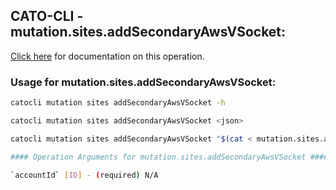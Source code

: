 
## CATO-CLI - mutation.sites.addSecondaryAwsVSocket:
[Click here](https://api.catonetworks.com/documentation/#mutation-mutation.sites.addSecondaryAwsVSocket) for documentation on this operation.

### Usage for mutation.sites.addSecondaryAwsVSocket:

```bash
catocli mutation sites addSecondaryAwsVSocket -h

catocli mutation sites addSecondaryAwsVSocket <json>

catocli mutation sites addSecondaryAwsVSocket "$(cat < mutation.sites.addSecondaryAwsVSocket.json)"

#### Operation Arguments for mutation.sites.addSecondaryAwsVSocket ####

`accountId` [ID] - (required) N/A    
